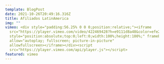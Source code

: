```yaml
---
template: BlogPost
date: 2021-10-26T20:49:16.316Z
title: Afiliados LatinAmerica
img: ""
vimeo: <div style="padding:56.25% 0 0 0;position:relative;"><iframe
  src="https://player.vimeo.com/video/422469428?h=e9111d8a48&color=efe200&title=0&byline=0&portrait=0"
  style="position:absolute;top:0;left:0;width:100%;height:100%;" frameborder="0"
  allow="autoplay; fullscreen; picture-in-picture"
  allowfullscreen></iframe></div><script
  src="https://player.vimeo.com/api/player.js"></script>
featured: vimeo
---
```

